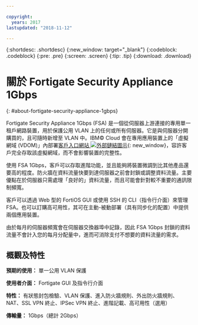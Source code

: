 ```yaml
---

copyright:
  years: 2017
lastupdated: "2018-11-12"

---
```


{:shortdesc: .shortdesc}
{:new_window: target="_blank"}
{:codeblock: .codeblock}
{:pre: .pre}
{:screen: .screen}
{:tip: .tip}
{:download: .download}

# 關於 Fortigate Security Appliance 1Gbps
{: #about-fortigate-security-appliance-1gbps}

Fortigate Security Appliance 1Gbps (FSA) 是一個從伺服器上游連接的專用單一租戶網路裝置，用於保護公用 VLAN 上的任何或所有伺服器。它是與伺服器分開購買的，且可隨時新增至 VLAN 中。IBM© Cloud 會在專用應用裝置上的「虛擬網域 (VDOM)」內部署[客戶入口網站 ![外部鏈結圖示](../../icons/launch-glyph.svg "外部鏈結圖示")](http://www.fortinet.com/sites/default/files/productdatasheets/FortiGate-300C.pdf){: new_window}，容許客戶完全存取該虛擬網域，而不會影響裝置的完整性。 

使用 FSA 1Gbps，客戶可以存取進階功能，並且能夠將裝置微調到比其他產品還要高的程度。防火牆在資料流量快要到達伺服器之前會封鎖或調整資料流量。主要優點在於伺服器只需處理「良好的」資料流量，而且可能會針對較不重要的通訊限制頻寬。 

客戶可以透過 Web 型的 FortiOS GUI 或使用 SSH 的 CLI（指令行介面）來管理 FSA。也可以訂購高可用性，其可在主動-被動部署（具有同步化的配置）中提供兩個應用裝置。

由於每月的伺服器頻寬會在伺服器交換器埠中記錄，因此 FSA 1Gbps 封鎖的資料流量不會計入您的每月分配量中，進而可消除支付不想要的資料流量的需求。

## 概觀及特性

**預期的使用：** 單一公用 VLAN 保護

**使用者介面：** Fortigate GUI 及指令行介面

**特性：** 有狀態封包檢驗、VLAN 保護、進入防火牆規則、外出防火牆規則、NAT、SSL VPN 終止、IPSec VPN 終止、進階記載、高可用性（選用）

**傳輸量：** 1Gbps（總計 2Gbps）
